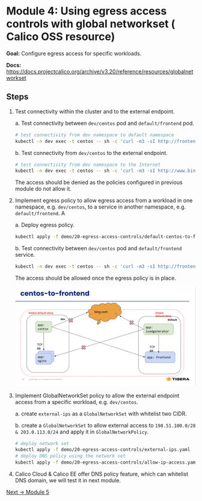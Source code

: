 # Module 4: Using egress access controls with global networkset ( Calico OSS resource)

**Goal:** Configure egress access for specific workloads.

**Docs:** https://docs.projectcalico.org/archive/v3.20/reference/resources/globalnetworkset

## Steps

1. Test connectivity within the cluster and to the external endpoint.

    a. Test connectivity between `dev/centos` pod and `default/frontend` pod.

    ```bash
    # test connectivity from dev namespace to default namespace
    kubectl -n dev exec -t centos -- sh -c 'curl -m3 -sI http://frontend.default 2>/dev/null | grep -i http'
    ```

    b. Test connectivity from `dev/centos` to the external endpoint.

    ```bash
    # test connectivity from dev namespace to the Internet
    kubectl -n dev exec -t centos -- sh -c 'curl -m3 -sI http://www.bing.com 2>/dev/null | grep -i http'
    ```
    The access should be denied as the policies configured in previous module do not allow it.
   

2. Implement egress policy to allow egress access from a workload in one namespace, e.g. `dev/centos`, to a service in another namespace, e.g. `default/frontend`. A

    a. Deploy egress policy.

    ```bash
    kubectl apply -f demo/20-egress-access-controls/default-centos-to-frontend.yaml
    ```

    b. Test connectivity between `dev/centos` pod and `default/frontend` service.

    ```bash
    kubectl -n dev exec -t centos -- sh -c 'curl -m3 -sI http://frontend.default 2>/dev/null | grep -i http'
    ```

    The access should be allowed once the egress policy is in place.

    ![default-centos-to-frontend](../img/default-centos-to-frontend.png)


3. Implement GlobalNetworkSet policy to allow the external endpoint access from a specific workload, e.g. `dev/centos`.

    a. create `external-ips` as a `GlobalNetworkSet` with whitelist two CIDR.

    b. create a `GlobalNetworkSet` to allow external access to `198.51.100.0/28 & 203.0.113.0/24` and apply it in `GlobalNetworkPolicy`.


    ```bash
    # deploy network set
    kubectl apply -f demo/20-egress-access-controls/external-ips.yaml
    # deploy DNS policy using the network set
    kubectl apply -f demo/20-egress-access-controls/allow-ip-access.yaml
    ```

4. Calico Cloud & Calico EE offer DNS policy feature, which can whitelist DNS domain, we will test it in next module.   



[Next -> Module 5](../modules/using-observability-tools.md)
